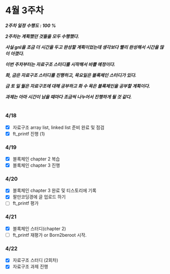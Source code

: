 # 4월 3주차
***2주차 일정 수행도 : 100 %***

***2주차는 계획했던 것들을 모두 수행했다.***

***사실 gnl을 조금 더 시간을 두고 완성할 계획이었는데 생각보다 빨리 완성해서 시간을 많이 아꼈다.***

***이번 주차부터는 자료구조 스터디를 시작해서 바쁠 예정이다.***

***화, 금은 자료구조 스터디를 진행하고, 목요일은 블록체인 스터디가 있다.***

***금 토 일 월은 자료구조에 대해 공부하고 화 수 목은 블록체인을 공부할 계획이다.***

***과제는 아마 시간이 남을 때마다 조금씩 나누어서 진행하게 될 것 같다.***

#
### 4/18
- [x] 자료구조 array list, linked list 준비 완료 및 점검
- [x] ft_printf 진행 (1)

### 4/19
- [x] 블록체인 chapter 2 복습
- [x] 블록체인 chapter 3 진행

### 4/20
- [x] 블록체인 chapter 3 완료 및 티스토리에 기록
- [x] 팔만코딩경에 글 업로드 하기
- [ ] ft_printf 평가

### 4/21
- [x] 블록체인 스터디(chapter 2)
- [ ] ft_printf 재평가 or Born2beroot 시작.

### 4/22
- [x] 자료구조 스터디 (2회차)
- [x] 자료구조 과제 진행
